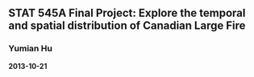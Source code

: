 ## STAT 545A Final Project: Explore the temporal and spatial distribution of Canadian Large Fire
### Yumian Hu
__2013-10-21__
